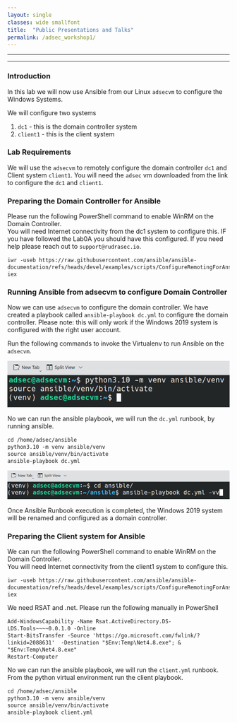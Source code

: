 ```yaml
---
layout: single
classes: wide smallfont
title:  "Public Presentations and Talks"
permalink: /adsec_workshop1/
---
```

----

----
### Introduction  

In this lab we will now use Ansible from our Linux `adsecvm` to configure the Windows Systems.  

We will configure two systems

1. `dc1` - this is the domain controller system 
2. `client1` - this is the client system

### Lab Requirements
We will use the `adsecvm` to remotely configure the domain controller `dc1` and Client system `client1`.   You will need the `adsec` vm downloaded from the link to configure the `dc1` and `client1`.


### Preparing the Domain Controller for Ansible  

Please run the following PowerShell command to enable WinRM on the Domain Controller.   
You will need Internet connectivity from the dc1 system to configure this. IF you have followed the Lab0A you should have this configured. If you need help please reach out to `support@rudrasec.io`.

```
iwr -useb https://raw.githubusercontent.com/ansible/ansible-documentation/refs/heads/devel/examples/scripts/ConfigureRemotingForAnsible.ps1 | iex 
```

### Running Ansible from adsecvm to configure Domain Controller

Now we can use `adsecvm` to configure the domain controller. We have created a playbook called `ansible-playbook dc.yml` to configure the domain controller. Please note: this will only work if the Windows 2019 system is configured with the right user account. 

Run the following commands to invoke the Virtualenv to run Ansible on the `adsecvm`. 

![enable virtualenv](./images/lab0B-configureansible.png)

No we can run the ansible playbook, we will run the `dc.yml` runbook, by running ansible. 

```
cd /home/adsec/ansible
python3.10 -m venv ansible/venv 
source ansible/venv/bin/activate
ansible-playbook dc.yml
```

![Run dc runbook](./images/lab0B-ansible.png)

Once Ansible Runbook execution is completed, the Windows 2019 system will be renamed and configured as a domain controller. 

### Preparing the Client system for Ansible  

We can run the following PowerShell command to enable WinRM on the Domain Controller.   
You will need Internet connectivity from the client1 system to configure this.

```
iwr -useb https://raw.githubusercontent.com/ansible/ansible-documentation/refs/heads/devel/examples/scripts/ConfigureRemotingForAnsible.ps1 | iex
```

We need RSAT and .net. Please run the following manually in PowerShell 

```
Add-WindowsCapability -Name Rsat.ActiveDirectory.DS-LDS.Tools~~~~0.0.1.0 -Online
Start-BitsTransfer -Source 'https://go.microsoft.com/fwlink/?linkid=2088631'  -Destination "$Env:Temp\Net4.8.exe"; & "$Env:Temp\Net4.8.exe"
Restart-Computer
```
No we can run the ansible playbook, we will run the `client.yml` runbook. 
From the python virtual environment run the client playbook.

```
cd /home/adsec/ansible
python3.10 -m venv ansible/venv 
source ansible/venv/bin/activate
ansible-playbook client.yml
```
